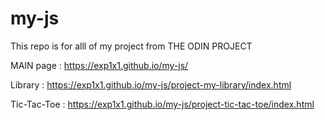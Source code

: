 # my-js

This repo is for alll of my project from THE ODIN PROJECT 

MAIN page : https://exp1x1.github.io/my-js/

Library : https://exp1x1.github.io/my-js/project-my-library/index.html

Tic-Tac-Toe : https://exp1x1.github.io/my-js/project-tic-tac-toe/index.html
